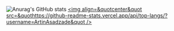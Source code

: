 ![Anurag's GitHub stats](https://github-readme-stats.vercel.app/api?username=ArtinAsadzade&show_icons=true&theme=radical)
<a href=&quothttps://github.com/ghost1372&quot>
<img align=&quotcenter&quot src=&quothttps://github-readme-stats.vercel.app/api/top-langs/?username=ArtinAsadzade&quot />
</a>
